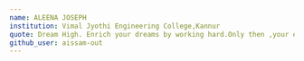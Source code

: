 ```yaml
---
name: ALEENA JOSEPH 
institution: Vimal Jyothi Engineering College,Kannur
quote: Dream High. Enrich your dreams by working hard.Only then ,your endeavours will turn into  beautiful yellow tulips on your looking back.
github_user: aissam-out
---
```

